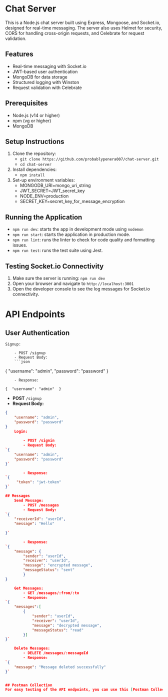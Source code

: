 # Chat Server
This is a Node.js chat server built using Express, Mongoose, and Socket.io, designed for real-time messaging. The server also uses Helmet for security, CORS for handling cross-origin requests, and Celebrate for request validation.

## Features
- Real-time messaging with Socket.io
- JWT-based user authentication
- MongoDB for data storage
- Structured logging with Winston
- Request validation with Celebrate

## Prerequisites
- Node.js (v14 or higher)
- npm (vg or higher)
- MongoDB

## Setup Instructions

1. Clone the repository:
   - `git clone https://github.com/probablypenera007/chat-server.git`
   - `cd chat-server`
2. Install dependencies: 
    - `npm install`
3. Set-up environment variables:
    - MONGODB_URI=mongo_uri_string
    - JWT_SECRET=JWT_secret_key 
    - NODE_ENV=production
    - SECRET_KEY=secret_key_for_message_encryption
    
## Running the Application
- `npm run dev`: starts the app in development mode using `nodemon`
- `npm run start`: starts the application in production mode.
- `npm run lint`: runs the linter to check for code quality and formatting issues.
- `npm run test`: runs the test suite using Jest. 

## Testing Socket.io Connectivity

1. Make sure the server is running: `npm run dev`
2. Open your browser and navigate to `http://localhost:3001`
3. Open the developer console to see the log messages for Socket.io connectivity.

# API Endpoints

## User Authentication
    Signup:

        - POST /signup
        - Request Body: 
        ```json
{ 
    "username": "admin", 
    "password": "password" 
}

        - Response: 
`{ 
    "username": "admin" 
}`

- **POST** `/signup`
- **Request Body:**
```json
{
    "username": "admin",
    "password": "password"
}
    Login:
    
        - POST /signin
        - Request Body: 
`{ 
    "username": "admin", 
    "password": "password" 
}`

        - Response: 
`{
     "token": "jwt-token" 
}`

## Messages
    Send Message:
        - POST /messages
        - Request Body: 
`{ 
    "receiverId": "userId", 
    "message": "Hello" 
    
}`

        - Response: 
`{ 
    "message": { 
        "sender": "userId", 
        "receiver": "userId", 
        "message": "encrypted message", 
        "messageStatus": "sent" 
        } 
}

    Get Messages:
        - GET /messages/:from/:to
        - Response: 
`{ 
    "messages":[
        { 
            "sender": "userId", 
            "receiver": "userId", 
            "message": "decrypted message", 
            "messageStatus": "read" 
        }] 
}`

    Delete Messages:
        - DELETE /messages/:messageId
        - Response: 
`{ 
    "message": "Message deleted successfully" 
}`


## Postman Collection
For easy testing of the API endpoints, you can use this [Postman Collection](./chat-server.postman_collection.json)
